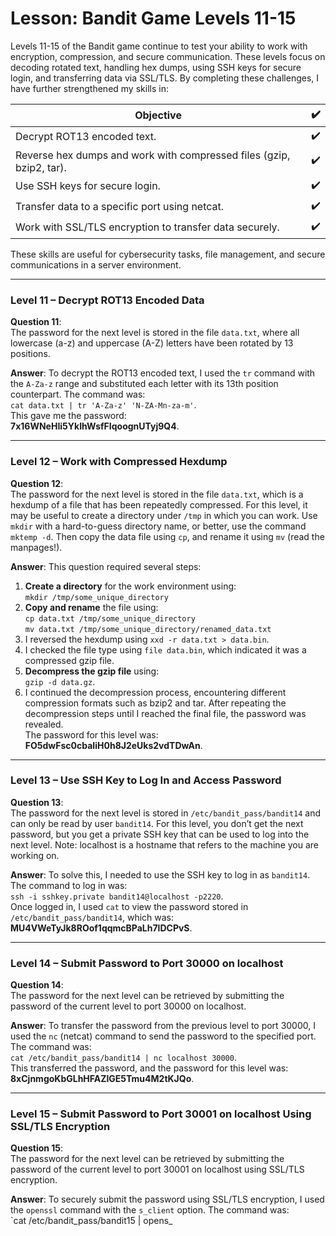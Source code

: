 # Lesson: Bandit Game Levels 11-15

Levels 11-15 of the Bandit game continue to test your ability to work with encryption, compression, and secure communication. These levels focus on decoding rotated text, handling hex dumps, using SSH keys for secure login, and transferring data via SSL/TLS. By completing these challenges, I have further strengthened my skills in:

| **Objective**                                                       | **✔️** |
|--------------------------------------------------------------------|--------|
| Decrypt ROT13 encoded text.                                          | ✔️     |
| Reverse hex dumps and work with compressed files (gzip, bzip2, tar). | ✔️     |
| Use SSH keys for secure login.                                       | ✔️     |
| Transfer data to a specific port using netcat.                       | ✔️     |
| Work with SSL/TLS encryption to transfer data securely.              | ✔️     |

These skills are useful for cybersecurity tasks, file management, and secure communications in a server environment.

---

### Level 11 – Decrypt ROT13 Encoded Data  

**Question 11**:  
The password for the next level is stored in the file `data.txt`, where all lowercase (a-z) and uppercase (A-Z) letters have been rotated by 13 positions.  

**Answer**: To decrypt the ROT13 encoded text, I used the `tr` command with the `A-Za-z` range and substituted each letter with its 13th position counterpart. The command was:  
`cat data.txt | tr 'A-Za-z' 'N-ZA-Mn-za-m'`.  
This gave me the password:  
**7x16WNeHIi5YkIhWsfFIqoognUTyj9Q4**.

---

### Level 12 – Work with Compressed Hexdump  

**Question 12**:  
The password for the next level is stored in the file `data.txt`, which is a hexdump of a file that has been repeatedly compressed. For this level, it may be useful to create a directory under `/tmp` in which you can work. Use `mkdir` with a hard-to-guess directory name, or better, use the command `mktemp -d`. Then copy the data file using `cp`, and rename it using `mv` (read the manpages!).  

**Answer**: This question required several steps:
1. **Create a directory** for the work environment using:  
   `mkdir /tmp/some_unique_directory`
2. **Copy and rename** the file using:  
   `cp data.txt /tmp/some_unique_directory`  
   `mv data.txt /tmp/some_unique_directory/renamed_data.txt`
3. I reversed the hexdump using `xxd -r data.txt > data.bin`.  
4. I checked the file type using `file data.bin`, which indicated it was a compressed gzip file.
5. **Decompress the gzip file** using:  
   `gzip -d data.gz`.
6. I continued the decompression process, encountering different compression formats such as bzip2 and tar. After repeating the decompression steps until I reached the final file, the password was revealed.  
The password for this level was:  
**FO5dwFsc0cbaIiH0h8J2eUks2vdTDwAn**.

---

### Level 13 – Use SSH Key to Log In and Access Password  

**Question 13**:  
The password for the next level is stored in `/etc/bandit_pass/bandit14` and can only be read by user `bandit14`. For this level, you don’t get the next password, but you get a private SSH key that can be used to log into the next level. Note: localhost is a hostname that refers to the machine you are working on.  

**Answer**: To solve this, I needed to use the SSH key to log in as `bandit14`. The command to log in was:  
`ssh -i sshkey.private bandit14@localhost -p2220`.  
Once logged in, I used `cat` to view the password stored in `/etc/bandit_pass/bandit14`, which was:  
**MU4VWeTyJk8ROof1qqmcBPaLh7lDCPvS**.

---

### Level 14 – Submit Password to Port 30000 on localhost  

**Question 14**:  
The password for the next level can be retrieved by submitting the password of the current level to port 30000 on localhost.  

**Answer**: To transfer the password from the previous level to port 30000, I used the `nc` (netcat) command to send the password to the specified port. The command was:  
`cat /etc/bandit_pass/bandit14 | nc localhost 30000`.  
This transferred the password, and the password for this level was:  
**8xCjnmgoKbGLhHFAZlGE5Tmu4M2tKJQo**.

---

### Level 15 – Submit Password to Port 30001 on localhost Using SSL/TLS Encryption  

**Question 15**:  
The password for the next level can be retrieved by submitting the password of the current level to port 30001 on localhost using SSL/TLS encryption.  

**Answer**: To securely submit the password using SSL/TLS encryption, I used the `openssl` command with the `s_client` option. The command was:  
`cat /etc/bandit_pass/bandit15 | opens_
